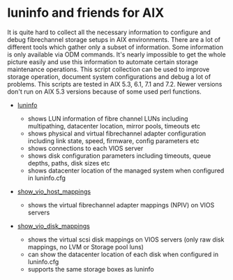 # luninfo and friends for AIX

It is quite hard to collect all the necessary information to configure and debug fibrechannel storage setups in AIX environments. There are a lot of different tools which gather only a subset of information. Some information is only available via ODM commands. It's nearly impossible to get the whole picture easily and use this information to automate certain storage maintenance operations. This script collection can be used to improve storage operation, document system configurations and debug a lot of problems. This scripts are tested in AIX 5.3, 6.1, 7.1 and 7.2. Newer versions don't run on AIX 5.3 versions because of some used perl functions.

- [luninfo](doc/luninfo.md)
  - shows LUN information of fibre channel LUNs including multipathing, datacenter location, mirror pools, timeouts etc
  - shows physical and virtual fibrechannel adapter configuration including link state, speed, firmware, config parameters etc
  - shows connections to each VIOS server
  - shows disk configuration parameters including timeouts, queue depths, paths, disk sizes etc
  - shows datacenter location of the managed system when configured in luninfo.cfg

- [show_vio_host_mappings](doc/show_vio_host_mappings.md)
  - shows the virtual fibrechannel adapter mappings (NPIV) on VIOS servers

- [show_vio_disk_mappings](doc/show_vio_disk_mappings)
  - shows the virtual scsi disk mappings on VIOS servers (only raw disk mappings, no LVM or Storage pool luns)
  - can show the datacenter location of each disk when configured in luninfo.cfg 
  - supports the same storage boxes as luninfo
